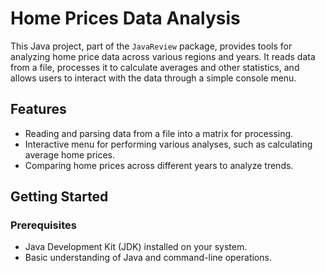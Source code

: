 # Home Prices Data Analysis

This Java project, part of the `JavaReview` package, provides tools for analyzing home price data across various regions and years. It reads data from a file, processes it to calculate averages and other statistics, and allows users to interact with the data through a simple console menu.

## Features

- Reading and parsing data from a file into a matrix for processing.
- Interactive menu for performing various analyses, such as calculating average home prices.
- Comparing home prices across different years to analyze trends.

## Getting Started

### Prerequisites

- Java Development Kit (JDK) installed on your system.
- Basic understanding of Java and command-line operations.
